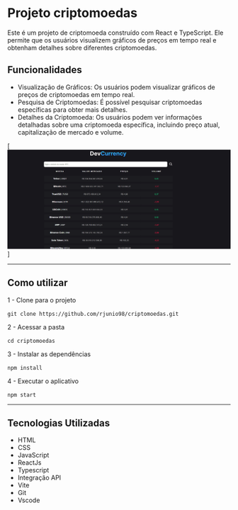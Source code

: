 # Projeto criptomoedas
Este é um projeto de criptomoeda construído com React e TypeScript. Ele permite que os usuários visualizem gráficos de preços em tempo real e obtenham detalhes sobre diferentes criptomoedas.

## Funcionalidades
- Visualização de Gráficos: Os usuários podem visualizar gráficos de preços de criptomoedas em tempo real.
- Pesquisa de Criptomoedas: É possível pesquisar criptomoedas específicas para obter mais detalhes.
- Detalhes da Criptomoeda: Os usuários podem ver informações detalhadas sobre uma criptomoeda específica, incluindo preço atual, capitalização de mercado e volume.

[<img src="./design/cripto.gif" alt="Gif do Cripto">]

---

## Como utilizar
1 - Clone para o projeto

```
git clone https://github.com/rjunio98/criptomoedas.git
```

2 - Acessar a pasta
```
cd criptomoedas
```

3 - Instalar as dependências
```
npm install
```

4 - Executar o aplicativo
```
npm start
```

--- 

## Tecnologias Utilizadas
- HTML
- CSS
- JavaScript
- ReactJs
- Typescript
- Integração API
- Vite
- Git
- Vscode